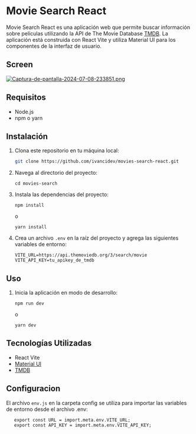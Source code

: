 # Movie Search React

Movie Search React es una aplicación web que permite buscar información sobre películas utilizando la API de The Movie Database [TMDB](https://www.themoviedb.org/). La aplicación está construida con React Vite y utiliza Material UI para los componentes de la interfaz de usuario.

## Screen
[![Captura-de-pantalla-2024-07-08-233851.png](https://i.postimg.cc/c4rYCGKr/Captura-de-pantalla-2024-07-08-233851.png)](https://postimg.cc/w7Y34PQp)

## Requisitos

- Node.js
- npm o yarn

## Instalación

1. Clona este repositorio en tu máquina local:

   ```bash
   git clone https://github.com/ivancidev/movies-search-react.git
   ```
2. Navega al directorio del proyecto:

    ```
    cd movies-search
    ```
3. Instala las dependencias del proyecto:
    ```
    npm install
    ```
    o
    ```
    yarn install
    ```
4. Crea un archivo ```.env``` en la raíz del proyecto y agrega las siguientes variables de entorno:
    ```
    VITE_URL=https://api.themoviedb.org/3/search/movie
    VITE_API_KEY=tu_apikey_de_tmdb
    ```

## Uso
1. Inicia la aplicación en modo de desarrollo:
    ```
    npm run dev
    ```
   o
    ```
    yarn dev
    ```

## Tecnologías Utilizadas
- React Vite
- [Material UI](https://mui.com/material-ui/)
- [TMDB](https://www.themoviedb.org/)

## Configuracion
El archivo ```env.js``` en la carpeta config se utiliza para importar las variables de entorno desde el archivo .env:

 ```
    export const URL = import.meta.env.VITE_URL;
    export const API_KEY = import.meta.env.VITE_API_KEY;
 ```